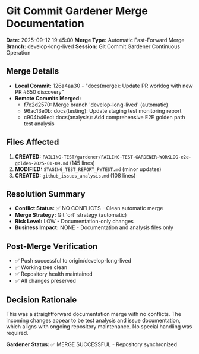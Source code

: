 # Git Commit Gardener Merge Documentation
**Date:** 2025-09-12 19:45:00
**Merge Type:** Automatic Fast-Forward Merge
**Branch:** develop-long-lived
**Session:** Git Commit Gardener Continuous Operation

## Merge Details
- **Local Commit:** 126a4aa30 - "docs(merge): Update PR worklog with new PR #650 discovery"
- **Remote Commits Merged:**
  - f7e2d2570: Merge branch 'develop-long-lived' (automatic)
  - 96ac13e0b: docs(testing): Update staging test monitoring report
  - c904b46ed: docs(analysis): Add comprehensive E2E golden path test analysis

## Files Affected
1. **CREATED:** `FAILING-TEST/gardener/FAILING-TEST-GARDENER-WORKLOG-e2e-golden-2025-01-09.md` (145 lines)
2. **MODIFIED:** `STAGING_TEST_REPORT_PYTEST.md` (minor updates)
3. **CREATED:** `github_issues_analysis.md` (108 lines)

## Resolution Summary
- **Conflict Status:** ✅ NO CONFLICTS - Clean automatic merge
- **Merge Strategy:** Git 'ort' strategy (automatic)
- **Risk Level:** LOW - Documentation-only changes
- **Business Impact:** NONE - Documentation and analysis files only

## Post-Merge Verification
- ✅ Push successful to origin/develop-long-lived
- ✅ Working tree clean
- ✅ Repository health maintained
- ✅ All changes preserved

## Decision Rationale
This was a straightforward documentation merge with no conflicts. The incoming changes appear to be test analysis and issue documentation, which aligns with ongoing repository maintenance. No special handling was required.

**Gardener Status:** ✅ MERGE SUCCESSFUL - Repository synchronized